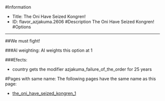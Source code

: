 #Information
 - Title: The Oni Have Seized Kongren!
 - ID: flavor_azjakuma.2606
#Description
The Oni Have Seized Kongren!
#Options

___
##We must fight!

###AI weighting:
AI weights this option at 1


###Efects:<ul><li>country gets the modifier azjakuma_failure_of_the_order for 25 years</li></ul>


#Pages with same name:
The following pages have the same name as this page:
 - [the_oni_have_seized_kongren_1](the_oni_have_seized_kongren_1.md)
